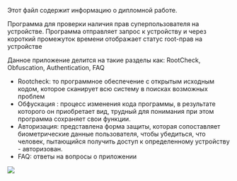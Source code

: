 Этот файл содержит информацию о дипломной работе.

Программа для проверки наличия прав суперпользователя на устройстве.
Программа отправляет запрос к устройству и через короткий промежуток
времени отображает статус root-прав на устройстве

Данное приложение делится на такие разделы как: RootCheck, Obfuscation, Authentication, FAQ 
- Rootcheck: то программное обеспечение с открытым исходным кодом, которое сканирует всю систему в поисках возможных проблем 
- Обфускация : процесс изменения кода программы, в результате которого он приобретает вид, трудный для понимания при этом программа сохраняет свои функции.
- Авторизация: представлена форма защиты, которая сопоставляет биометрические данные пользователя, чтобы убедиться, что человек, пытающийся получить доступ к определенному устройству - авторизован. 
- FAQ: ответы на вопросы о приложении

![](https://github.com/UndiedEra/newrepofordiploma/blob/master/previewshort.gif)
